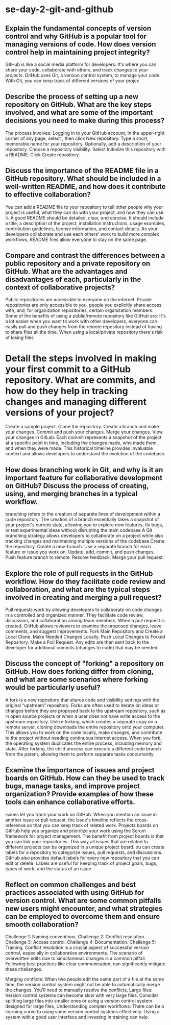 # se-day-2-git-and-github
## Explain the fundamental concepts of version control and why GitHub is a popular tool for managing versions of code. How does version control help in maintaining project integrity?
GitHub is like a social media platform for developers. It's where you can share your code, collaborate with others, and track changes to your projects.
 GitHub uses Git, a version control system, to manage your code. With Git, you can keep track of different versions of your projec
## Describe the process of setting up a new repository on GitHub. What are the key steps involved, and what are some of the important decisions you need to make during this process?
The process involves: Logging in to your GitHub account, In the upper-right corner of any page, select , then click New repository.
Type a short, memorable name for your repository.
Optionally, add a description of your repository.
Choose a repository visibility.
Select Initialize this repository with a README.
Click Create repository.
## Discuss the importance of the README file in a GitHub repository. What should be included in a well-written README, and how does it contribute to effective collaboration?
You can add a README file to your repository to tell other people why your project is useful, what they can do with your project, and how they can use it.
A good README should be detailed, clear, and concise. It should include a title, a description of the project, installation instructions, usage examples, contribution guidelines, license information, and contact details. As your developers collaborate and use each others' work to build more complex workflows, README files allow everyone to stay on the same page.
## Compare and contrast the differences between a public repository and a private repository on GitHub. What are the advantages and disadvantages of each, particularly in the context of collaborative projects?
Public repositories are accessible to everyone on the internet. Private repositories are only accessible to you, people you explicitly share access with, and, for organization repositories, certain organization members.
Some of the benefits of using a public/remote repository like GitHub are: It's a lot easier when you want to work with other developers, everyone can easily pull and push changes from the remote repository instead of having to share files all the time. When using a local/private repository there's risk of losing files
# Detail the steps involved in making your first commit to a GitHub repository. What are commits, and how do they help in tracking changes and managing different versions of your project?
Create a sample project.
Clone the repository.
Create a branch and make your changes.
Commit and push your changes.
Merge your changes.
View your changes in GitLab.
Each commit represents a snapshot of the project at a specific point in time, including the changes made, who made them, and when they were made. This historical timeline provides invaluable context and allows developers to understand the evolution of the codebase.
## How does branching work in Git, and why is it an important feature for collaborative development on GitHub? Discuss the process of creating, using, and merging branches in a typical workflow.
branching refers to the creation of separate lines of development within a code repository. The creation of a branch essentially takes a snapshot of your project's current state, allowing you to explore new features, fix bugs, or test experimental ideas without disrupting the main codebase
A Git branching strategy allows developers to collaborate on a project while also tracking changes and maintaining multiple versions of the codebase
Create the repository.
Create a new-branch. Use a separate branch for each feature or issue you work on.
Update, add, commit, and push changes.
Push feature branch to remote.
Resolve feedback.
Merge your pull request.
## Explore the role of pull requests in the GitHub workflow. How do they facilitate code review and collaboration, and what are the typical steps involved in creating and merging a pull request?
Pull requests work by allowing developers to collaborate on code changes in a controlled and organized manner. They facilitate code review, discussion, and collaboration among team members. When a pull request is created, GitHub allows reviewers to examine the proposed changes, leave comments, and suggest improvements.
Fork Main Repository and Create a Local Clone.
Make Needed Changes Locally.
Push Local Changes to Forked Repository.
Make a Pull Request.
Any edits are then sent back to the developer for additional commits (changes to code) that may be needed.
## Discuss the concept of "forking" a repository on GitHub. How does forking differ from cloning, and what are some scenarios where forking would be particularly useful?
A fork is a new repository that shares code and visibility settings with the original “upstream” repository. Forks are often used to iterate on ideas or changes before they are proposed back to the upstream repository, such as in open source projects or when a user does not have write access to the upstream repository.
Unlike forking, which creates a separate copy on a remote server, cloning downloads the entire repository onto your computer. This allows you to work on the code locally, make changes, and contribute to the project without needing continuous internet access.
When you fork, the operating system duplicates the entire process, including memory and state. After forking, the child process can execute a different code branch from the parent, allowing them to perform separate tasks concurrently.
## Examine the importance of issues and project boards on GitHub. How can they be used to track bugs, manage tasks, and improve project organization? Provide examples of how these tools can enhance collaborative efforts.
issues let you track your work on GitHub. When you mention an issue in another issue or pull request, the issue's timeline reflects the cross-reference so that you can keep track of related work.
Projects boards on GitHub help you organize and prioritize your work using the Scrum framework for project management. The benefit from project boards is that you can link your repositories. This way all issues that are related to different projects can be organized in a unique project board.
ou can create labels for a repository to categorize issues, pull requests, and discussions. GitHub also provides default labels for every new repository that you can edit or delete. Labels are useful for keeping track of project goals, bugs, types of work, and the status of an issue
## Reflect on common challenges and best practices associated with using GitHub for version control. What are some common pitfalls new users might encounter, and what strategies can be employed to overcome them and ensure smooth collaboration?
Challenge 1: Naming conventions.
Challenge 2: Conflict resolution.
Challenge 3: Access control.
Challenge 4: Documentation.
Challenge 5: Training.
Conflict resolution is a crucial aspect of  successful version control, especially in collaborative environments.  The scenario of overwritten edits due to simultaneous changes is a common pitfall.  Following best practices like clear communication, can significantly mitigate these challenges.

Merging conflicts: When two people edit the same part of a file at the same time, the version control system might not be able to automatically merge the changes. You'll need to manually resolve the conflicts, Large files: Version control systems can become slow with very large files. Consider splitting large files into smaller ones or using a version control system designed for large files, Understanding complex workflows: There can be a learning curve to using some version control systems effectively.  Using a system with a good user interface and investing in training can help.


